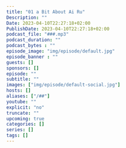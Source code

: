 ```yaml
---
title: "01 a Bit About Ai Ru"
Description: ""
Date: 2023-04-10T22:27:18+02:00
PublishDate: 2023-04-10T22:27:18+02:00
podcast_file: "###.mp3"
podcast_duration: ""
podcast_bytes : ""
episode_image: "img/episode/default.jpg"
episode_banner : ""
guests: []
sponsors: []
episode: ""
subtitle: ""
images: ["img/episode/default-social.jpg"]
hosts: []
aliases: ["/##"]
youtube: ""
explicit: "no"
truncate: ""
upcoming: true
categories: []
series: []
tags: []
---
```

